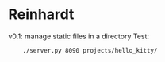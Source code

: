 Reinhardt
=========

v0.1: manage static files in a directory
Test:

        ./server.py 8090 projects/hello_kitty/

